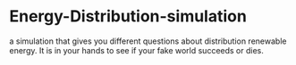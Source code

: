# Energy-Distribution-simulation
a simulation that gives you different questions about distribution renewable energy. It is in your hands to see if your fake world succeeds or dies.
